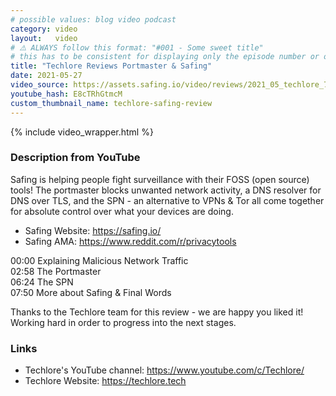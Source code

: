 ```yaml
---
# possible values: blog video podcast
category: video
layout:   video
# ⚠️ ALWAYS follow this format: "#001 - Some sweet title"
# this has to be consistent for displaying only the episode number or only the title
title: "Techlore Reviews Portmaster & Safing"
date: 2021-05-27
video_source: https://assets.safing.io/video/reviews/2021_05_techlore_720p.mp4
youtube_hash: E8cTRhGtmcM
custom_thumbnail_name: techlore-safing-review
---
```


{% include video_wrapper.html %}

### Description from YouTube

Safing is helping people fight surveillance with their FOSS (open source) tools! The portmaster blocks unwanted network activity, a DNS resolver for DNS over TLS, and the SPN - an alternative to VPNs & Tor all come together for absolute control over what your devices are doing.

- Safing Website: <https://safing.io/>
- Safing AMA: <https://www.reddit.com/r/privacytools>

00:00 Explaining Malicious Network Traffic  
02:58 The Portmaster  
06:24 The SPN  
07:50 More about Safing & Final Words

Thanks to the Techlore team for this review - we are happy you liked it! Working hard in order to progress into the next stages.

### Links

- Techlore's YouTube channel: <https://www.youtube.com/c/Techlore/>
- Techlore Website: <https://techlore.tech>
